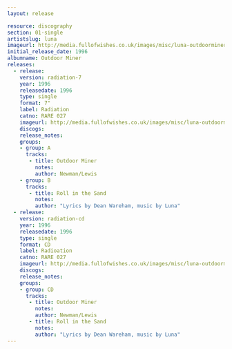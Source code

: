 ```yaml
---
layout: release

resource: discography
section: 01-single
artistslug: luna
imageurl: http://media.fullofwishes.co.uk/images/misc/luna-outdoorminer-500.jpg
initial_release_date: 1996
albumname: Outdoor Miner
releases:
  - release: 
    version: radiation-7
    year: 1996
    releasedate: 1996
    type: single
    format: 7"
    label: Radiation
    catno: RARE 027
    imageurl: http://media.fullofwishes.co.uk/images/misc/luna-outdoorminer-500.jpg
    discogs: 
    release_notes: 
    groups:
    - group: A
      tracks:
       - title: Outdoor Miner
         notes: 
         author: Newman/Lewis
    - group: B
      tracks:
       - title: Roll in the Sand
         notes: 
         author: "Lyrics by Dean Wareham, music by Luna"
  - release: 
    version: radiation-cd
    year: 1996
    releasedate: 1996
    type: single
    format: CD
    label: Radioation
    catno: RARE 027
    imageurl: http://media.fullofwishes.co.uk/images/misc/luna-outdoorminer-500.jpg
    discogs: 
    release_notes: 
    groups:
    - group: CD
      tracks:
       - title: Outdoor Miner
         notes: 
         author: Newman/Lewis
       - title: Roll in the Sand
         notes: 
         author: "Lyrics by Dean Wareham, music by Luna"
---
```

